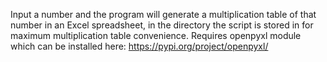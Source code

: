 Input a number and the program will generate a multiplication table of that number in an Excel spreadsheet, in the directory the script is stored in for maximum multiplication table convenience. Requires openpyxl module which can be installed here: https://pypi.org/project/openpyxl/
